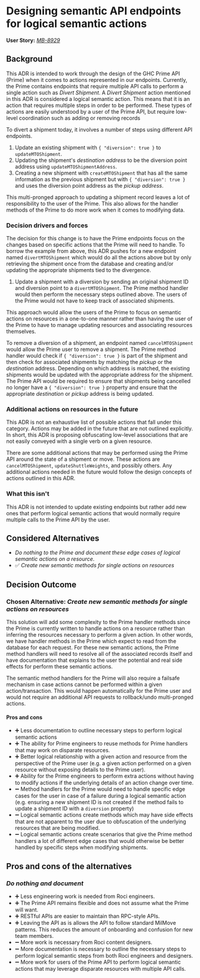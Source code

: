 # Designing semantic API endpoints for logical semantic actions

**User Story:** *[MB-8929][jira]* <!-- optional -->

[jira]: https://dp3.atlassian.net/browse/MB-8929 "MB-8929 Jira Ticket"

## Background

This ADR is intended to work through the design of the GHC Prime API (Prime)
when it comes to actions represented in our endpoints. Currently, the Prime
contains endpoints that require multiple API calls to perform a single action
such as _Divert Shipment_. A _Divert Shipment_ action mentioned in this ADR is
considered a logical semantic action. This means that it is an action that
requires multiple steps in order to be performed. These types of actions are
easily understood by a user of the Prime API, but require low-level coordination
such as adding or removing records


To divert a shipment today, it involves a number of
steps using different API endpoints.

1. Update an existing shipment with `{ "diversion": true }` to
   `updateMTOShipment`.
1. Updating the shipment's _destination address_ to be the diversion point
   address using `updateMTOShipmentAddress`.
1. Creating a new shipment with `createMTOShipment` that has all the same
   information as the previous shipment but with `{ "diversion": true }` and
   uses the diversion point address as the _pickup address_.

This multi-pronged approach to updating a shipment record leaves a lot of
responsibility to the user of the Prime. This also allows for the handler
methods of the Prime to do more work when it comes to modifying data.

### Decision drivers and forces

The decision for this change is to have the Prime endpoints focus on the changes
based on specific actions that the Prime will need to handle. To borrow the
example from above, this ADR pushes for a new endpoint named `divertMTOShipment`
which would do all the actions above but by only retrieving the shipment once
from the database and creating and/or updating the appropriate shipments tied to
the divergence.

1. Update a shipment with a diversion by sending an original shipment ID and
   diversion point to a `divertMTOShipment`. The Prime method handler would then
   perform the necessary steps outlined above. The users of the Prime would not
   have to keep track of associated shipments.

This approach would allow the users of the Prime to focus on semantic actions on
resources in a one-to-one manner rather than having the user of the Prime to
have to manage updating resources and associating resources themselves.

To remove a diversion of a shipment, an endpoint named `cancelMTOShipment` would
allow the Prime user to remove a shipment. The Prime method handler would check
if `{ "diversion": true }` is part of the shipment and then check for associated
shipments by matching the _pickup_ or the _destination_ address. Depending on
which address is matched, the existing shipments would be updated with the
appropriate address for the shipment. The Prime API would be required to ensure
that shipments being cancelled no longer have a `{ "diversion": true }` property
and ensure that the appropriate _destination_ or _pickup_ address is being
updated.

### Additional actions on resources in the future

This ADR is not an exhaustive list of possible actions that fall under this
category. Actions may be added in the future that are not outlined explicitly.
In short, this ADR is proposing obfuscating low-level associations that are not
easily conveyed with a single verb on a given resource.

There are some additional actions that may be performed using the Prime API
around the state of a shipment or move. These actions are `cancelMTOShipment`,
`updateShuttleWeights`, and possibly others. Any additional actions needed in
the future would follow the design concepts of actions outlined in this ADR.

### What this isn't

This ADR is not intended to update existing endpoints but rather add new ones
that perform logical semantic actions that would normally require multiple calls
to the Prime API by the user.

## Considered Alternatives

- *Do nothing to the Prime and document these edge cases of logical semantic
  actions on a resource*.
- ✅ *Create new semantic methods for single actions on resources*

## Decision Outcome

### Chosen Alternative: *Create new semantic methods for single actions on resources*

This solution will add some complexity to the Prime handler methods since the
Prime is currently written to handle actions on a resource rather than inferring
the resources necessary to perform a given action. In other words, we have
handler methods in the Prime which expect to read from the database for each
request. For these new semantic actions, the Prime method handlers will need to
resolve all of the associated records itself and have documentation that
explains to the user the potential and real side effects for perform these
semantic actions.

The semantic method handlers for the Prime will also require a failsafe
mechanism in case actions cannot be performed within a given action/transaction.
This would happen automatically for the Prime user and would not require an
additional API requests to rollback/undo multi-pronged actions.

#### Pros and cons

- ➕ Less documentation to outline necessary steps to perform logical semantic
    actions
- ➕ The ability for Prime engineers to reuse methods for Prime handlers that
    may work on disparate resources.
- ➕ Better logical relationship with a given action and resource from the
    perspective of the Prime user (e.g. a given action performed on a given
    resource without exposing details to the Prime user).
- ➕ Ability for the Prime engineers to perform extra actions without having to
    modify actions if the underlying details of an action change over time.
- ➖ Method handlers for the Prime would need to handle specific edge cases for
    the user in case of a failure during a logical semantic action (e.g.
    ensuring a new shipment ID is not created if the method fails to update a
    shipment ID with a `diversion` property)
- ➖ Logical semantic actions create methods which may have side effects that
    are not apparent to the user due to obfuscation of the underlying resources
    that are being modified.
- ➖ Logical semantic actions create scenarios that give the Prime method
    handlers a lot of different edge cases that would otherwise be better
    handled by specific steps when modifying shipments.

## Pros and cons of the alternatives

### _Do nothing and document_

- ➕ Less engineering work is needed from Roci engineers.
- ➕ The Prime API remains flexible and does not assume what the Prime will
    want.
- ➕ RESTful APIs are easier to maintain than RPC-style APIs.
- ➕ Leaving the API as is allows the API to follow standard MilMove patterns.
    This reduces the amount of onboarding and confusion for new team members.
- ➖ More work is necessary from Roci content designers.
- ➖ More documentation is necessary to outline the necessary steps to perform
    logical semantic steps from both Roci engineers and designers.
- ➖ More work for users of the Prime API to perform logical semantic
    actions that may leverage disparate resources with multiple API calls.
